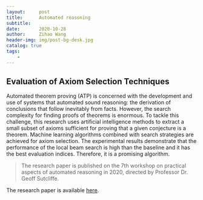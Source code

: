 ```yaml
---
layout:     post
title:      Automated reasoning
subtitle:   
date:       2020-10-28
author:     Zihao Wang
header-img: img/post-bg-desk.jpg
catalog: true
tags:
    - 
---
```


## Evaluation of Axiom Selection Techniques

Automated theorem proving (ATP) is concerned with the development and use of systems that automated sound reasoning: the derivation of conclusions that follow inevitably from facts. However, the search complexity for finding proofs of theorems is enormous. To tackle this challenge, this research uses artificial intelligence methods to extract a small subset of axioms sufficient for proving that a given conjecture is a theorem. Machine learning algorithms combined with search strategies are achieved for axiom selection. The experimental results demonstrate that the performance of the local beam search is high than the baseline and it has the best evaluation indices. Therefore, it is a promising algorithm. 

>The research paper is published on the 7th workshop on practical aspects of automated reasoning in 2020, directed by Professor Dr. Geoff Sutcliffe.

The research paper is available [here](http://ceur-ws.org/Vol-2752/paper5.pdf).